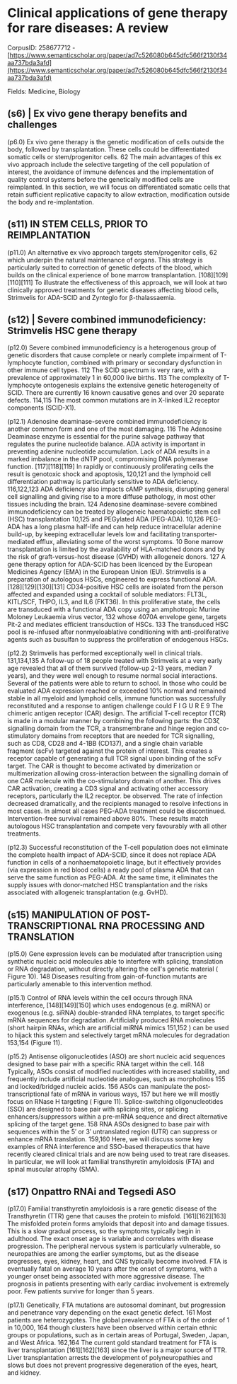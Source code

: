 # Clinical applications of gene therapy for rare diseases: A review

CorpusID: 258677712 - [https://www.semanticscholar.org/paper/ad7c526080b645dfc566f2130f34aa737bda3afd](https://www.semanticscholar.org/paper/ad7c526080b645dfc566f2130f34aa737bda3afd)

Fields: Medicine, Biology

## (s6) | Ex vivo gene therapy benefits and challenges
(p6.0) Ex vivo gene therapy is the genetic modification of cells outside the body, followed by transplantation. These cells could be differentiated somatic cells or stem/progenitor cells. 62 The main advantages of this ex vivo approach include the selective targeting of the cell population of interest, the avoidance of immune defences and the implementation of quality control systems before the genetically modified cells are reimplanted. In this section, we will focus on differentiated somatic cells that retain sufficient replicative capacity to allow extraction, modification outside the body and re-implantation.
## (s11) IN STEM CELLS, PRIOR TO REIMPLANTATION
(p11.0) An alternative ex vivo approach targets stem/progenitor cells, 62 which underpin the natural maintenance of organs. This strategy is particularly suited to correction of genetic defects of the blood, which builds on the clinical experience of bone marrow transplantation. [108][109][110][111] To illustrate the effectiveness of this approach, we will look at two clinically approved treatments for genetic diseases affecting blood cells, Strimvelis for ADA-SCID and Zynteglo for β-thalassaemia.
## (s12) | Severe combined immunodeficiency: Strimvelis HSC gene therapy
(p12.0) Severe combined immunodeficiency is a heterogenous group of genetic disorders that cause complete or nearly complete impairment of T-lymphocyte function, combined with primary or secondary dysfunction in other immune cell types. 112 The SCID spectrum is very rare, with a prevalence of approximately 1 in 60,000 live births. 113 The complexity of T-lymphocyte ontogenesis explains the extensive genetic heterogeneity of SCID. There are currently 16 known causative genes and over 20 separate defects. 114,115 The most common mutations are in X-linked IL2 receptor components (SCID-X1).

(p12.1) Adenosine deaminase-severe combined immunodeficiency is another common form and one of the most damaging. 116 The Adenosine Deaminase enzyme is essential for the purine salvage pathway that regulates the purine nucleotide balance. ADA activity is important in preventing adenine nucleotide accumulation. Lack of ADA results in a marked imbalance in the dNTP pool, compromising DNA polymerase function. [117][118][119] In rapidly or continuously proliferating cells the result is genotoxic shock and apoptosis, 120,121 and the lymphoid cell differentiation pathway is particularly sensitive to ADA deficiency. 116,122,123 ADA deficiency also impacts cAMP synthesis, disrupting general cell signalling and giving rise to a more diffuse pathology, in most other tissues including the brain. 124 Adenosine deaminase-severe combined immunodeficiency can be treated by allogeneic haematopoietic stem cell (HSC) transplantation 10,125 and PEGylated ADA (PEG-ADA). 10,126 PEG-ADA has a long plasma half-life and can help reduce intracellular adenine build-up, by keeping extracellular levels low and facilitating transporter-mediated efflux, alleviating some of the worst symptoms. 10 Bone marrow transplantation is limited by the availability of HLA-matched donors and by the risk of graft-versus-host disease (GVHD) with allogeneic donors. 127 A gene therapy option for ADA-SCID has been licenced by the European Medicines Agency (EMA) in the European Union (EU). Strimvelis is a preparation of autologous HSCs, engineered to express functional ADA. [128][129][130][131] CD34-positive HSC cells are isolated from the person affected and expanded using a cocktail of soluble mediators: FLT3L, KITL/SCF, THPO, IL3, and IL6 (FKT36). In this proliferative state, the cells are transduced with a functional ADA copy using an amphotropic Murine Moloney Leukaemia virus vector, 132 whose 4070A envelope gene, targets Pit-2 and mediates efficient transduction of HSCs. 133 The transduced HSC pool is re-infused after nonmyeloablative conditioning with anti-proliferative agents such as busulfan to suppress the proliferation of endogenous HSCs.

(p12.2) Strimvelis has performed exceptionally well in clinical trials. 131,134,135 A follow-up of 18 people treated with Strimvelis at a very early age revealed that all of them survived (follow-up 2-13 years, median 7 years), and they were well enough to resume normal social interactions. Several of the patients were able to return to school. In those who could be evaluated ADA expression reached or exceeded 10% normal and remained stable in all myeloid and lymphoid cells, immune function was successfully reconstituted and a response to antigen challenge could F I G U R E 9 The chimeric antigen receptor (CAR) design. The artificial T-cell receptor (TCR) is made in a modular manner by combining the following parts: the CD3ζ signalling domain from the TCR, a transmembrane and hinge region and co-stimulatory domains from receptors that are needed for TCR signalling, such as CD8, CD28 and 4-1BB (CD137), and a single chain variable fragment (scFv) targeted against the protein of interest. This creates a receptor capable of generating a full TCR signal upon binding of the scFv target. The CAR is thought to become activated by dimerization or multimerization allowing cross-interaction between the signalling domain of one CAR molecule with the co-stimulatory domain of another. This drives CAR activation, creating a CD3 signal and activating other accessory receptors, particularly the IL2 receptor. be observed. The rate of infection decreased dramatically, and the recipients managed to resolve infections in most cases. In almost all cases PEG-ADA treatment could be discontinued. Intervention-free survival remained above 80%. These results match autologous HSC transplantation and compete very favourably with all other treatments.

(p12.3) Successful reconstitution of the T-cell population does not eliminate the complete health impact of ADA-SCID, since it does not replace ADA function in cells of a nonhaematopoietic linage, but it effectively provides (via expression in red blood cells) a ready pool of plasma ADA that can serve the same function as PEG-ADA. At the same time, it eliminates the supply issues with donor-matched HSC transplantation and the risks associated with allogeneic transplantation (e.g. GvHD).
## (s15) MANIPULATION OF POST-TRANSCRIPTIONAL RNA PROCESSING AND TRANSLATION
(p15.0) Gene expression levels can be modulated after transcription using synthetic nucleic acid molecules able to interfere with splicing, translation or RNA degradation, without directly altering the cell's genetic material ( Figure 10). 148 Diseases resulting from gain-of-function mutants are particularly amenable to this intervention method.

(p15.1) Control of RNA levels within the cell occurs through RNA interference, [148][149][150] which uses endogenous (e.g. miRNA) or exogenous (e.g. siRNA) double-stranded RNA templates, to target specific mRNA sequences for degradation. Artificially produced RNA molecules (short hairpin RNAs, which are artificial miRNA mimics 151,152 ) can be used to hijack this system and selectively target mRNA molecules for degradation 153,154 (Figure 11).

(p15.2) Antisense oligonucleotides (ASO) are short nucleic acid sequences designed to base pair with a specific RNA target within the cell. 148 Typically, ASOs consist of modified nucleotides with increased stability, and frequently include artificial nucleotide analogues, such as morpholinos 155 and locked/bridged nucleic acids. 156 ASOs can manipulate the post-transcriptional fate of mRNA in various ways, 157 but here we will mostly focus on RNase H targeting ( Figure 11). Splice-switching oligonucleotides (SSO) are designed to base pair with splicing sites, or splicing enhancers/suppressors within a pre-mRNA sequence and direct alternative splicing of the target gene. 158 RNA ASOs designed to base pair with sequences within the 5′ or 3′ untranslated region (UTR) can suppress or enhance mRNA translation. 159,160 Here, we will discuss some key examples of RNA interference and SSO-based therapeutics that have recently cleared clinical trials and are now being used to treat rare diseases. In particular, we will look at familial transthyretin amyloidosis (FTA) and spinal muscular atrophy (SMA).
## (s17) Onpattro RNAi and Tegsedi ASO
(p17.0) Familial transthyretin amyloidosis is a rare genetic disease of the Transthyretin (TTR) gene that causes the protein to misfold. [161][162][163] The misfolded protein forms amyloids that deposit into and damage tissues. This is a slow gradual process, so the symptoms typically begin in adulthood. The exact onset age is variable and correlates with disease progression. The peripheral nervous system is particularly vulnerable, so neuropathies are among the earlier symptoms, but as the disease progresses, eyes, kidney, heart, and CNS typically become involved. FTA is eventually fatal on average 10 years after the onset of symptoms, with a younger onset being associated with more aggressive disease. The prognosis in patients presenting with early cardiac involvement is extremely poor. Few patients survive for longer than 5 years.

(p17.1) Genetically, FTA mutations are autosomal dominant, but progression and penetrance vary depending on the exact genetic defect. 161 Most patients are heterozygotes. The global prevalence of FTA is of the order of 1 in 10,000, 164 though clusters have been observed within certain ethnic groups or populations, such as in certain areas of Portugal, Sweden, Japan, and West Africa. 162,164 The current gold standard treatment for FTA is liver transplantation [161][162][163] since the liver is a major source of TTR. Liver transplantation arrests the development of polyneuropathies and slows but does not prevent progressive degeneration of the eyes, heart, and kidney.
